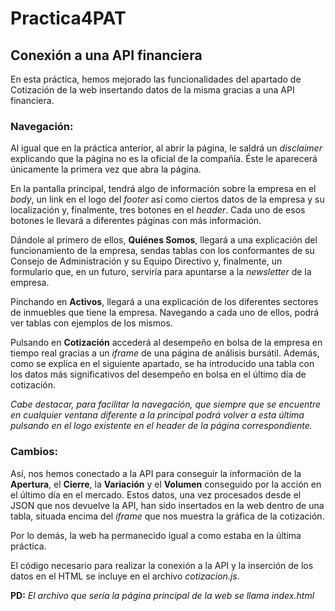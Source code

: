 # Practica4PAT
## Conexión a una API financiera

En esta práctica, hemos mejorado las funcionalidades del apartado de Cotización de la web insertando datos de la misma gracias a una API financiera.

### Navegación:
Al igual que en la práctica anterior, al abrir la página, le saldrá un *disclaimer* explicando que la página no es la oficial de la compañía. Éste le aparecerá únicamente la primera vez que abra la página. 

En la pantalla principal, tendrá algo de información sobre la empresa en el *body*, un link en el logo del *footer* así como ciertos datos de la empresa y su localización y, finalmente, tres botones en el *header*. Cada uno de esos botones le llevará a diferentes páginas con más información.

Dándole al primero de ellos, **Quiénes Somos**, llegará a una explicación del funcionamiento de la empresa, sendas tablas con los conformantes de su Consejo de Administración y su Equipo Directivo y, finalmente, un formulario que, en un futuro, serviría para apuntarse a la *newsletter* de la empresa. 

Pinchando en **Activos**, llegará a una explicación de los diferentes sectores de inmuebles que tiene la empresa. Navegando a cada uno de ellos, podrá ver tablas con ejemplos de los mismos. 

Pulsando en **Cotización** accederá al desempeño en bolsa de la empresa en tiempo real gracias a un *iframe* de una página de análisis bursátil. Además, como se explica en el siguiente apartado, se ha introducido una tabla con los datos más significativos del desempeño en bolsa en el último día de cotización.

*Cabe destacar, para facilitar la navegación, que siempre que se encuentre en cualquier ventana diferente a la principal podrá volver a esta última pulsando en el logo existente en el *header* de la página correspondiente.*

### Cambios:
Así, nos hemos conectado a la API para conseguir la información de la **Apertura**, el **Cierre**, la **Variación** y el **Volumen** conseguido por la acción en el último día en el mercado. Estos datos, una vez procesados desde el JSON que nos devuelve la API, han sido insertados en la web dentro de una tabla, situada encima del *iframe* que nos muestra la gráfica de la cotización.

Por lo demás, la web ha permanecido igual a como estaba en la última práctica.

El código necesario para realizar la conexión a la API y la inserción de los datos en el HTML se incluye en el archivo *cotizacion.js*.

**PD:** *El archivo que sería la página principal de la web se llama index.html*
